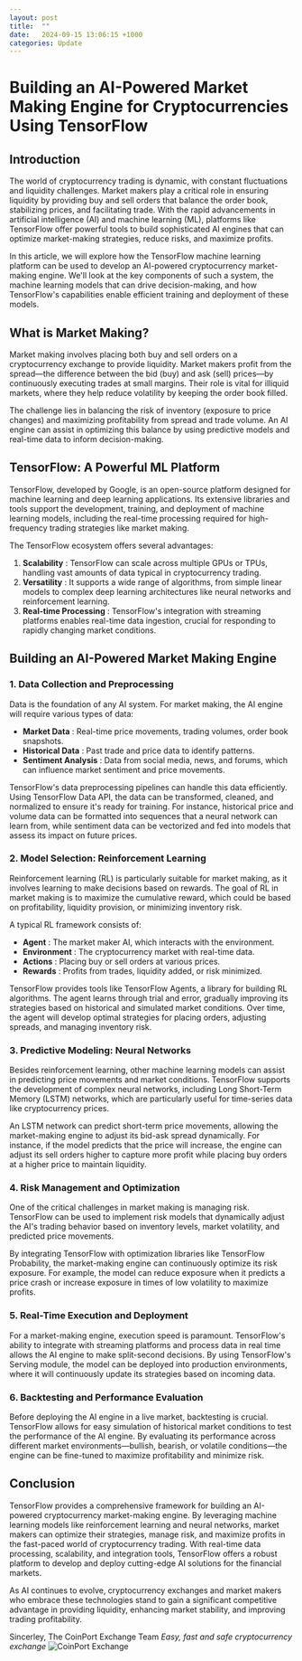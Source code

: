```yaml
---
layout: post
title:  ""
date:   2024-09-15 13:06:15 +1000
categories: Update
---
```

# Building an AI-Powered Market Making Engine for Cryptocurrencies Using TensorFlow

## Introduction

The world of cryptocurrency trading is dynamic, with constant fluctuations and liquidity challenges. Market makers play a critical role in ensuring liquidity by providing buy and sell orders that balance the order book, stabilizing prices, and facilitating trade. With the rapid advancements in artificial intelligence (AI) and machine learning (ML), platforms like TensorFlow offer powerful tools to build sophisticated AI engines that can optimize market-making strategies, reduce risks, and maximize profits.

In this article, we will explore how the TensorFlow machine learning platform can be used to develop an AI-powered cryptocurrency market-making engine. We'll look at the key components of such a system, the machine learning models that can drive decision-making, and how TensorFlow's capabilities enable efficient training and deployment of these models.

## What is Market Making?

Market making involves placing both buy and sell orders on a cryptocurrency exchange to provide liquidity. Market makers profit from the spread—the difference between the bid (buy) and ask (sell) prices—by continuously executing trades at small margins. Their role is vital for illiquid markets, where they help reduce volatility by keeping the order book filled.

The challenge lies in balancing the risk of inventory (exposure to price changes) and maximizing profitability from spread and trade volume. An AI engine can assist in optimizing this balance by using predictive models and real-time data to inform decision-making.

## TensorFlow: A Powerful ML Platform

TensorFlow, developed by Google, is an open-source platform designed for machine learning and deep learning applications. Its extensive libraries and tools support the development, training, and deployment of machine learning models, including the real-time processing required for high-frequency trading strategies like market making.

The TensorFlow ecosystem offers several advantages:

1. **Scalability** : TensorFlow can scale across multiple GPUs or TPUs, handling vast amounts of data typical in cryptocurrency trading.
2. **Versatility** : It supports a wide range of algorithms, from simple linear models to complex deep learning architectures like neural networks and reinforcement learning.
3. **Real-time Processing** : TensorFlow's integration with streaming platforms enables real-time data ingestion, crucial for responding to rapidly changing market conditions.

## Building an AI-Powered Market Making Engine

### 1. Data Collection and Preprocessing

Data is the foundation of any AI system. For market making, the AI engine will require various types of data:

* **Market Data** : Real-time price movements, trading volumes, order book snapshots.
* **Historical Data** : Past trade and price data to identify patterns.
* **Sentiment Analysis** : Data from social media, news, and forums, which can influence market sentiment and price movements.

TensorFlow's data preprocessing pipelines can handle this data efficiently. Using TensorFlow Data API, the data can be transformed, cleaned, and normalized to ensure it's ready for training. For instance, historical price and volume data can be formatted into sequences that a neural network can learn from, while sentiment data can be vectorized and fed into models that assess its impact on future prices.

### 2. Model Selection: Reinforcement Learning

Reinforcement learning (RL) is particularly suitable for market making, as it involves learning to make decisions based on rewards. The goal of RL in market making is to maximize the cumulative reward, which could be based on profitability, liquidity provision, or minimizing inventory risk.

A typical RL framework consists of:

* **Agent** : The market maker AI, which interacts with the environment.
* **Environment** : The cryptocurrency market with real-time data.
* **Actions** : Placing buy or sell orders at various prices.
* **Rewards** : Profits from trades, liquidity added, or risk minimized.

TensorFlow provides tools like TensorFlow Agents, a library for building RL algorithms. The agent learns through trial and error, gradually improving its strategies based on historical and simulated market conditions. Over time, the agent will develop optimal strategies for placing orders, adjusting spreads, and managing inventory risk.

### 3. Predictive Modeling: Neural Networks

Besides reinforcement learning, other machine learning models can assist in predicting price movements and market conditions. TensorFlow supports the development of complex neural networks, including Long Short-Term Memory (LSTM) networks, which are particularly useful for time-series data like cryptocurrency prices.

An LSTM network can predict short-term price movements, allowing the market-making engine to adjust its bid-ask spread dynamically. For instance, if the model predicts that the price will increase, the engine can adjust its sell orders higher to capture more profit while placing buy orders at a higher price to maintain liquidity.

### 4. Risk Management and Optimization

One of the critical challenges in market making is managing risk. TensorFlow can be used to implement risk models that dynamically adjust the AI's trading behavior based on inventory levels, market volatility, and predicted price movements.

By integrating TensorFlow with optimization libraries like TensorFlow Probability, the market-making engine can continuously optimize its risk exposure. For example, the model can reduce exposure when it predicts a price crash or increase exposure in times of low volatility to maximize profits.

### 5. Real-Time Execution and Deployment

For a market-making engine, execution speed is paramount. TensorFlow's ability to integrate with streaming platforms and process data in real time allows the AI engine to make split-second decisions. By using TensorFlow's Serving module, the model can be deployed into production environments, where it will continuously update its strategies based on incoming data.

### 6. Backtesting and Performance Evaluation

Before deploying the AI engine in a live market, backtesting is crucial. TensorFlow allows for easy simulation of historical market conditions to test the performance of the AI engine. By evaluating its performance across different market environments—bullish, bearish, or volatile conditions—the engine can be fine-tuned to maximize profitability and minimize risk.

## Conclusion

TensorFlow provides a comprehensive framework for building an AI-powered cryptocurrency market-making engine. By leveraging machine learning models like reinforcement learning and neural networks, market makers can optimize their strategies, manage risk, and maximize profits in the fast-paced world of cryptocurrency trading. With real-time data processing, scalability, and integration tools, TensorFlow offers a robust platform to develop and deploy cutting-edge AI solutions for the financial markets.

As AI continues to evolve, cryptocurrency exchanges and market makers who embrace these technologies stand to gain a significant competitive advantage in providing liquidity, enhancing market stability, and improving trading profitability.

Sincerley,
The CoinPort Exchange Team
*Easy, fast and safe cryptocurrency exchange*
![CoinPort Exchange](image/coinport.png)
